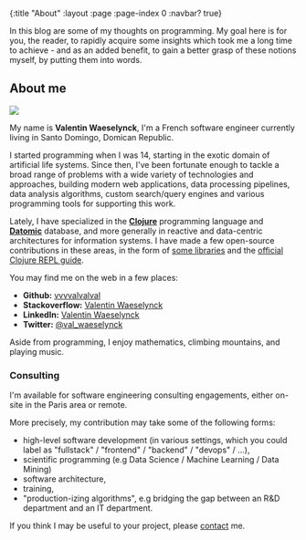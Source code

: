 {:title "About"
 :layout :page
 :page-index 0
 :navbar? true}

In this blog are some of my thoughts on programming.
 My goal here is for you, the reader, to rapidly acquire some insights which took me a long time to achieve - and as an added benefit, 
 to gain a better grasp of these notions myself, by putting them into words.

## About me

<img src="/img/vw-dcd18.jpg" class="about-profile-pic">

My name is **Valentin Waeselynck**, I'm a French software engineer currently living in Santo Domingo, Domican Republic.

I started programming when I was 14, starting in the exotic domain of artificial life systems.
 Since then, I've been fortunate enough to tackle a broad range of problems with a wide variety of technologies and approaches,
 building modern web applications, data processing pipelines, data analysis algorithms, custom search/query engines and various 
 programming tools for supporting this work. 

Lately, I have specialized in the **[Clojure](https://clojure.org/)** programming language and **[Datomic](https://www.datomic.com/)** database,
 and more generally in reactive and data-centric architectures for information systems.
 I have made a few open-source contributions in these areas, in the form of [some libraries](https://github.com/vvvvalvalval)
 and the [official Clojure REPL guide](https://clojure.org/guides/repl/introduction).
 
You may find me on the web in a few places:
* **Github:** [vvvvalvalval](https://github.com/vvvvalvalval)
* **Stackoverflow:** [Valentin Waeselynck](https://stackoverflow.com/users/story/2875803)
* **LinkedIn:** [Valentin Waeselynck](https://www.linkedin.com/in/valentin-waeselynck-3a334366/)
* **Twitter:** [@val_waeselynck](https://twitter.com/val_waeselynck)

Aside from programming, I enjoy mathematics, climbing mountains, and playing music. 

### Consulting

I'm available for software engineering consulting engagements, either on-site in the Paris area or remote.
 
More precisely, my contribution may take some of the following forms:
* high-level software development (in various settings, which you could label as "fullstack" / "frontend" / "backend" / "devops" / ...),
* scientific programming (e.g Data Science / Machine Learning / Data Mining)
* software architecture,
* training,
* "production-izing algorithms", e.g bridging the gap between an R&D department and an IT department.

If you think I may be useful to your project, please [contact](mailto:val.vvalval@gmail.com) me. 
